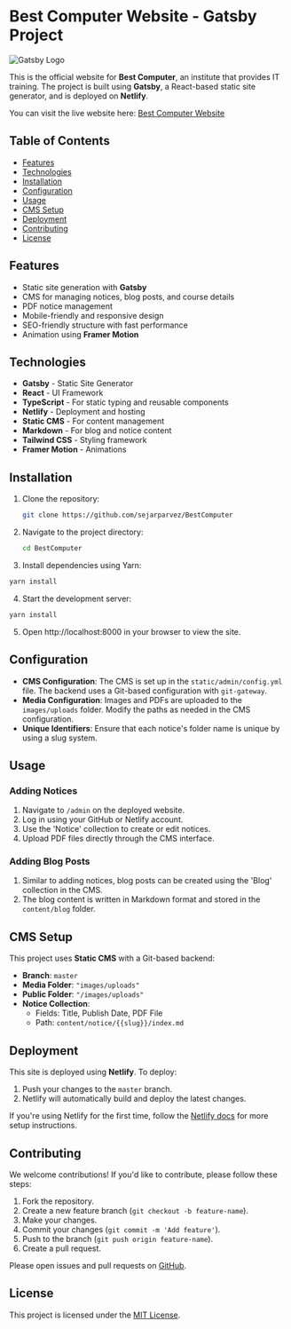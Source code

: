 # Best Computer Website - Gatsby Project

![Gatsby Logo](https://www.bestcomputerjhe.online/og-image.jpg)

This is the official website for **Best Computer**, an institute that provides IT training. The project is built using **Gatsby**, a React-based static site generator, and is deployed on **Netlify**.

You can visit the live website here: [Best Computer Website](https://www.bestcomputerjhe.online)

## Table of Contents

- [Features](#features)
- [Technologies](#technologies)
- [Installation](#installation)
- [Configuration](#configuration)
- [Usage](#usage)
- [CMS Setup](#cms-setup)
- [Deployment](#deployment)
- [Contributing](#contributing)
- [License](#license)

## Features

- Static site generation with **Gatsby**
- CMS for managing notices, blog posts, and course details
- PDF notice management
- Mobile-friendly and responsive design
- SEO-friendly structure with fast performance
- Animation using **Framer Motion**

## Technologies

- **Gatsby** - Static Site Generator
- **React** - UI Framework
- **TypeScript** - For static typing and reusable components
- **Netlify** - Deployment and hosting
- **Static CMS** - For content management
- **Markdown** - For blog and notice content
- **Tailwind CSS** - Styling framework
- **Framer Motion** - Animations

## Installation

1. Clone the repository:

   ```bash
   git clone https://github.com/sejarparvez/BestComputer
   ```

2. Navigate to the project directory:

   ```bash
   cd BestComputer
   ```

3. Install dependencies using Yarn:

```bash
yarn install
```

4. Start the development server:

```bash
yarn install
```

5. Open http://localhost:8000 in your browser to view the site.

## Configuration

- **CMS Configuration**: The CMS is set up in the `static/admin/config.yml` file. The backend uses a Git-based configuration with `git-gateway`.
- **Media Configuration**: Images and PDFs are uploaded to the `images/uploads` folder. Modify the paths as needed in the CMS configuration.
- **Unique Identifiers**: Ensure that each notice's folder name is unique by using a slug system.

## Usage

### Adding Notices

1. Navigate to `/admin` on the deployed website.
2. Log in using your GitHub or Netlify account.
3. Use the 'Notice' collection to create or edit notices.
4. Upload PDF files directly through the CMS interface.

### Adding Blog Posts

1. Similar to adding notices, blog posts can be created using the 'Blog' collection in the CMS.
2. The blog content is written in Markdown format and stored in the `content/blog` folder.

## CMS Setup

This project uses **Static CMS** with a Git-based backend:

- **Branch**: `master`
- **Media Folder**: `"images/uploads"`
- **Public Folder**: `"/images/uploads"`
- **Notice Collection**:
  - Fields: Title, Publish Date, PDF File
  - Path: `content/notice/{{slug}}/index.md`

## Deployment

This site is deployed using **Netlify**. To deploy:

1. Push your changes to the `master` branch.
2. Netlify will automatically build and deploy the latest changes.

If you're using Netlify for the first time, follow the [Netlify docs](https://docs.netlify.com) for more setup instructions.

## Contributing

We welcome contributions! If you'd like to contribute, please follow these steps:

1. Fork the repository.
2. Create a new feature branch (`git checkout -b feature-name`).
3. Make your changes.
4. Commit your changes (`git commit -m 'Add feature'`).
5. Push to the branch (`git push origin feature-name`).
6. Create a pull request.

Please open issues and pull requests on [GitHub](https://github.com/username/repository-name).

## License

This project is licensed under the [MIT License](LICENSE).
